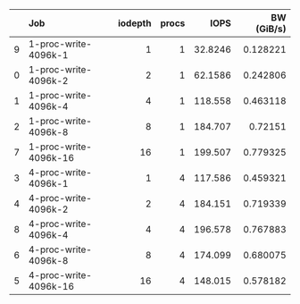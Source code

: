 |    | Job                   |   iodepth |   procs |     IOPS |   BW (GiB/s) |
|---:|:----------------------|----------:|--------:|---------:|-------------:|
|  9 | 1-proc-write-4096k-1  |         1 |       1 |  32.8246 |     0.128221 |
|  0 | 1-proc-write-4096k-2  |         2 |       1 |  62.1586 |     0.242806 |
|  1 | 1-proc-write-4096k-4  |         4 |       1 | 118.558  |     0.463118 |
|  2 | 1-proc-write-4096k-8  |         8 |       1 | 184.707  |     0.72151  |
|  7 | 1-proc-write-4096k-16 |        16 |       1 | 199.507  |     0.779325 |
|  3 | 4-proc-write-4096k-1  |         1 |       4 | 117.586  |     0.459321 |
|  4 | 4-proc-write-4096k-2  |         2 |       4 | 184.151  |     0.719339 |
|  8 | 4-proc-write-4096k-4  |         4 |       4 | 196.578  |     0.767883 |
|  6 | 4-proc-write-4096k-8  |         8 |       4 | 174.099  |     0.680075 |
|  5 | 4-proc-write-4096k-16 |        16 |       4 | 148.015  |     0.578182 |